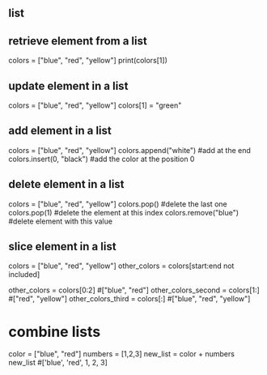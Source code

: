 ## list

## retrieve element from a list

colors = ["blue", "red", "yellow"]
print(colors[1])

## update element in a list

colors = ["blue", "red", "yellow"]
colors[1] = "green"

## add element in a list

colors = ["blue", "red", "yellow"]
colors.append("white") #add at the end
colors.insert(0, "black") #add the color at the position 0

## delete element in a list

colors = ["blue", "red", "yellow"]
colors.pop() #delete the last one
colors.pop(1) #delete the element at this index
colors.remove("blue") #delete element with this value

## slice element in a list

colors = ["blue", "red", "yellow"]
other_colors = colors[start:end not included]

other_colors = colors[0:2] #["blue", "red"]
other_colors_second = colors[1:] #["red", "yellow"]
other_colors_third = colors[:] #["blue", "red", "yellow"]

# combine lists

color = ["blue", "red"]
numbers = [1,2,3]
new_list = color + numbers
new_list #['blue', 'red', 1, 2, 3]
